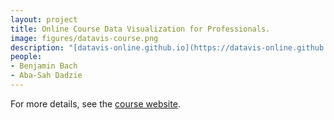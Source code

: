 ```yaml
---
layout: project
title: Online Course Data Visualization for Professionals.
image: figures/datavis-course.png
description: "[datavis-online.github.io](https://datavis-online.github.io/)"
people:
- Benjamin Bach
- Aba-Sah Dadzie
---
```


For more details, see the [course website](https://datavis-online.github.io/).
